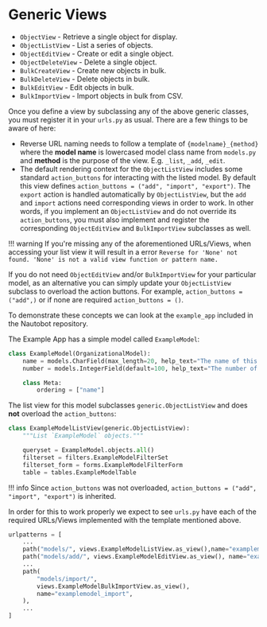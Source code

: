 # Generic Views

* `ObjectView` - Retrieve a single object for display.
* `ObjectListView` - List a series of objects.
* `ObjectEditView` - Create or edit a single object.
* `ObjectDeleteView` - Delete a single object.
* `BulkCreateView` - Create new objects in bulk.
* `BulkDeleteView` - Delete objects in bulk.
* `BulkEditView` - Edit objects in bulk.
* `BulkImportView` - Import objects in bulk from CSV.

Once you define a view by subclassing any of the above generic classes, you must register it in your `urls.py` as usual. There are a few things to be aware of here:

* Reverse URL naming needs to follow a template of `{modelname}_{method}` where the **model name** is lowercased model class name from `models.py` and **method** is the purpose of the view. E.g. `_list`, `_add`, `_edit`.
* The default rendering context for the `ObjectListView` includes some standard `action_buttons` for interacting with the listed model. By default this view defines `action_buttons = ("add", "import", "export")`. The `export` action is handled automatically by `ObjectListView`, but the `add` and `import` actions need corresponding views in order to work. In other words, if you implement an `ObjectListView` and do not override its `action_buttons`, you must also implement and register the corresponding `ObjectEditView` and `BulkImportView` subclasses as well.

!!! warning
    If you're missing any of the aforementioned URLs/Views, when accessing your list view it will result in a error `Reverse for 'None' not found. 'None' is not a valid view function or pattern name.`

If you do not need `ObjectEditView` and/or `BulkImportView` for your particular model, as an alternative you can simply update your `ObjectListView` subclass to overload the action buttons.  For example, `action_buttons = ("add",)` or if none are required `action_buttons = ()`.

To demonstrate these concepts we can look at the `example_app` included in the Nautobot repository.

The Example App has a simple model called `ExampleModel`:

```python
class ExampleModel(OrganizationalModel):
    name = models.CharField(max_length=20, help_text="The name of this Example.")
    number = models.IntegerField(default=100, help_text="The number of this Example.")

    class Meta:
        ordering = ["name"]
```

The list view for this model subclasses `generic.ObjectListView` and does **not** overload the `action_buttons`:

```python
class ExampleModelListView(generic.ObjectListView):
    """List `ExampleModel` objects."""

    queryset = ExampleModel.objects.all()
    filterset = filters.ExampleModelFilterSet
    filterset_form = forms.ExampleModelFilterForm
    table = tables.ExampleModelTable
```

!!! info
    Since `action_buttons` was not overloaded, `action_buttons = ("add", "import", "export")` is inherited.

In order for this to work properly we expect to see `urls.py` have each of the required URLs/Views implemented with the template mentioned above.

```python
urlpatterns = [
    ...
    path("models/", views.ExampleModelListView.as_view(),name="examplemodel_list"),
    path("models/add/", views.ExampleModelEditView.as_view(), name="examplemodel_add"),
    ...
    path(
        "models/import/",
        views.ExampleModelBulkImportView.as_view(),
        name="examplemodel_import",
    ),
    ...
]
```
